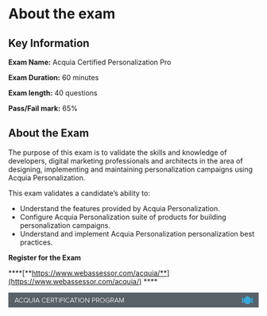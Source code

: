 # About the exam

## Key Information

**Exam Name:** Acquia Certified Personalization Pro

**Exam Duration:** 60 minutes

**Exam length:** 40 questions

**Pass/Fail mark:** 65%

## About the Exam

The purpose of this exam is to validate the skills and knowledge of developers, digital marketing professionals and architects in the area of designing, implementing and maintaining personalization campaigns using Acquia Personalization.

This exam validates a candidate’s ability to:

* Understand the features provided by Acquia Personalization. 
* Configure Acquia Personalization suite of products for building personalization campaigns. 
* Understand and implement Acquia Personalization personalization best practices.

**Register for the Exam**

\*\*\*\*[**https://www.webassessor.com/acquia/**](https://www.webassessor.com/acquia/) ****

![](.gitbook/assets/inner-page-footer.png)


